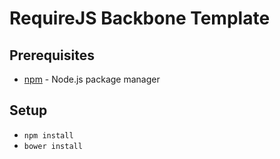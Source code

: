 # RequireJS Backbone Template

## Prerequisites

- [npm](http://nodejs.org/download/) - Node.js package manager

## Setup

- `npm install`
- `bower install`
